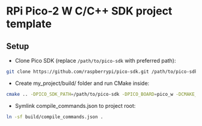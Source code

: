 # RPi Pico-2 W C/C++ SDK project template

## Setup 

- Clone Pico SDK (replace `/path/to/pico-sdk` with preferred path):
```bash
git clone https://github.com/raspberrypi/pico-sdk.git /path/to/pico-sdk
```

- Create my_project/build/ folder and run CMake inside:
```bash
cmake .. -DPICO_SDK_PATH=/path/to/pico-sdk -DPICO_BOARD=pico_w -DCMAKE_EXPORT_COMPILE_COMMANDS=ON
```

- Symlink compile_commands.json to project root:
```bash
ln -sf build/compile_commands.json .
```

